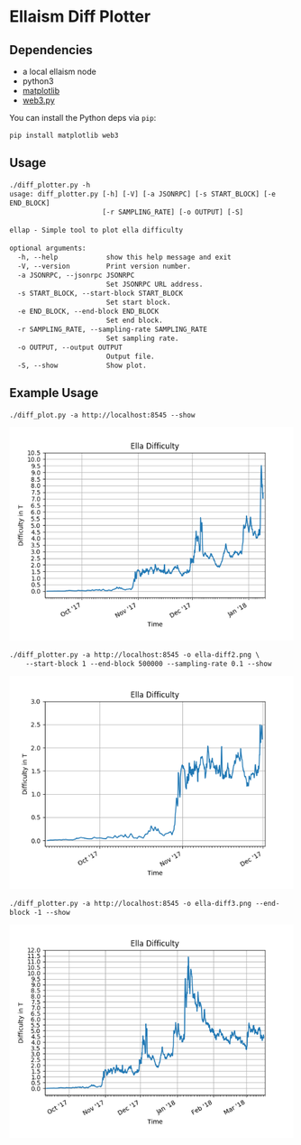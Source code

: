 # Ellaism Diff Plotter

## Dependencies

 * a local ellaism node
 * python3 
 * [matplotlib](https://github.com/matplotlib/matplotlib)
 * [web3.py](https://github.com/ethereum/web3.py)

You can install the Python deps via `pip`:

```
pip install matplotlib web3
```


## Usage
```
./diff_plotter.py -h
usage: diff_plotter.py [-h] [-V] [-a JSONRPC] [-s START_BLOCK] [-e END_BLOCK]
                       [-r SAMPLING_RATE] [-o OUTPUT] [-S]

ellap - Simple tool to plot ella difficulty

optional arguments:
  -h, --help            show this help message and exit
  -V, --version         Print version number.
  -a JSONRPC, --jsonrpc JSONRPC
                        Set JSONRPC URL address.
  -s START_BLOCK, --start-block START_BLOCK
                        Set start block.
  -e END_BLOCK, --end-block END_BLOCK
                        Set end block.
  -r SAMPLING_RATE, --sampling-rate SAMPLING_RATE
                        Set sampling rate.
  -o OUTPUT, --output OUTPUT
                        Output file.
  -S, --show            Show plot.

```

## Example Usage

```
./diff_plot.py -a http://localhost:8545 --show
```

![](https://raw.githubusercontent.com/lexruee/ellaism-stuff/master/plotting/ella-diff1.png)


```
./diff_plotter.py -a http://localhost:8545 -o ella-diff2.png \ 
    --start-block 1 --end-block 500000 --sampling-rate 0.1 --show
```

![](https://raw.githubusercontent.com/lexruee/ellaism-stuff/master/plotting/ella-diff2.png)


```
./diff_plotter.py -a http://localhost:8545 -o ella-diff3.png --end-block -1 --show
```

![](https://raw.githubusercontent.com/lexruee/ellaism-stuff/master/plotting/ella-diff3.png)
